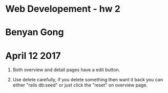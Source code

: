 # Web Developement - hw 2
# Benyan Gong
# April 12 2017

1. Both overview and detail pages have a edit button.

2. Use delete carefully, if you delete something then want it back you can either "rails db:seed" or just click the "reset" on overview page.




